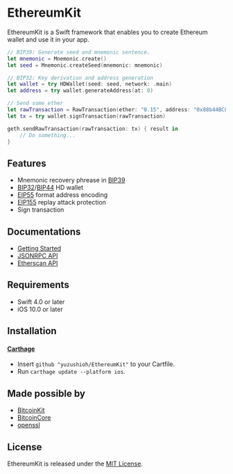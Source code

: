 # EthereumKit

EthereumKit is a Swift framework that enables you to create Ethereum wallet and use it in your app.

```swift
// BIP39: Generate seed and mnemonic sentence.
let mnemonic = Mnemonic.create()
let seed = Mnemonic.createSeed(mnemonic: mnemonic)

// BIP32: Key derivation and address generation
let wallet = try HDWallet(seed: seed, network: .main)
let address = try wallet.generateAddress(at: 0)

// Send some ether
let rawTransaction = RawTransaction(ether: "0.15", address: "0x88b44BC83add758A3642130619D61682282850Df", nonce: 2)
let tx = try wallet.signTransaction(rawTransaction)

geth.sendRawTransaction(rawTransaction: tx) { result in 
    // Do something...
}
```

## Features
- Mnemonic recovery phrease in [BIP39](https://github.com/bitcoin/bips/blob/master/bip-0039.mediawiki)
- [BIP32](https://github.com/bitcoin/bips/blob/master/bip-0032.mediawiki)/[BIP44](https://github.com/bitcoin/bips/blob/master/bip-0044.mediawiki) HD wallet
- [EIP55](https://github.com/ethereum/EIPs/blob/master/EIPS/eip-55.md) format address encoding
- [EIP155](https://github.com/ethereum/EIPs/blob/master/EIPS/eip-155.md) replay attack protection
- Sign transaction

## Documentations

- [Getting Started](Documentation/GettingStarted.md)
- [JSONRPC API](Documentation/JSONRPC.md)
- [Etherscan API](Documentation/Etherscan.md)

## Requirements

- Swift 4.0 or later
- iOS 10.0 or later

## Installation
#### [Carthage](https://github.com/Carthage/Carthage)

- Insert `github "yuzushioh/EthereumKit"` to your Cartfile.
- Run `carthage update --platform ios`.

## Made possible by
- [BitcoinKit](https://github.com/kishikawakatsumi/BitcoinKit)
- [BitcoinCore](https://github.com/oleganza/CoreBitcoin)
- [openssl](https://github.com/openssl/openssl)

## License
EthereumKit is released under the [MIT License](LICENSE.md).
